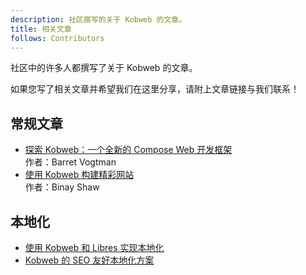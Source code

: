 ```yaml
---
description: 社区撰写的关于 Kobweb 的文章。
title: 相关文章
follows: Contributors
---
```


社区中的许多人都撰写了关于 Kobweb 的文章。

如果您写了相关文章并希望我们在这里分享，请附上文章链接与我们联系！

## 常规文章

* [探索 Kobweb：一个全新的 Compose Web 开发框架](https://medium.com/@b.vogtman/exploring-kobweb-4d54f9288ce)
  <br>作者：Barret Vogtman
* [使用 Kobweb 构建精彩网站](https://medium.com/@binayshaw7777/unleash-the-power-of-kotlin-build-awesome-sites-using-kobweb-dbe588b0c2fb)
  <br>作者：Binay Shaw


## 本地化

* [使用 Kobweb 和 Libres 实现本地化](https://blog.fluen.se/tech/kobweb-localization)
* [Kobweb 的 SEO 友好本地化方案](https://blog.fluen.se/tech/kobweb-localization-seo-friendly)
